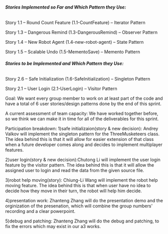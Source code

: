 ###### **Stories Implemented so Far and Which Pattern they Use:**
Story 1.1 – Round Count Feature (1.1-CountFeature) – Iterator Pattern

Story 1.3 – Dangerous Remind (1.3-DangerousRemind) – Observer Pattern

Story 1.4 – New Robot Agent (1.4-new-robot-agent) – State Pattern

Story 1.5 – Scalable Undo (1.5-MementoSave) – Memento Pattern

###### **Stories to be Implemented and Which Pattern they Use:**
Story 2.6 – Safe Initialization (1.6-SafeInitialization) – Singleton Pattern

Story 2.1 – User Login (2.1-UserLogin) – Visitor Pattern


Goal: We want every group member to work on at least part of the code and have a total of 6 user stories/design patterns done by the end of this sprint.

A current assessment of team capacity: We have worked together before, so we think we can make it in time for all of the deliverables for this sprint.

Participation breakdown:
1)safe initializaion(story & new decision): Andrey Valkov will implement the singleton pattern for the ThreeMusketeers class. The idea behind this is that it will allow for easier extension of that class when a future developer comes  along and decides to implement multiplayer features.

2)user login(story & new decision):Chutong Li will implement the user login feature by the visitor pattern. The idea behind this is that it will allow the assigned user to login and read the data from the given source file.

3)robot help moving(story): Chiung-Li Wang  will implement the robot help moving feature. The idea behind this is that when user have no idea to decide how they move in their turn, the robot will help him decide.

4)presentation work: Zhanteng Zhang will do the presentation demo and the orginization of the presenation, which will combine the group numbers' recording and a clear powerpoint. 

5)debug and patching: Zhanteng Zhang will do the debug and patching, to fix the errors which may exist in our a3 works.
